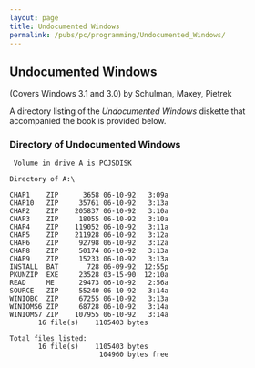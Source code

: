 ```yaml
---
layout: page
title: Undocumented Windows
permalink: /pubs/pc/programming/Undocumented_Windows/
---
```


Undocumented Windows
--------------------
(Covers Windows 3.1 and 3.0) by Schulman, Maxey, Pietrek

A directory listing of the *Undocumented Windows* diskette that accompanied the book is provided below.

### Directory of Undocumented Windows

	 Volume in drive A is PCJSDISK   

	Directory of A:\

	CHAP1    ZIP      3658 06-10-92   3:09a
	CHAP10   ZIP     35761 06-10-92   3:13a
	CHAP2    ZIP    205837 06-10-92   3:10a
	CHAP3    ZIP     18055 06-10-92   3:10a
	CHAP4    ZIP    119052 06-10-92   3:11a
	CHAP5    ZIP    211928 06-10-92   3:12a
	CHAP6    ZIP     92798 06-10-92   3:12a
	CHAP8    ZIP     50174 06-10-92   3:13a
	CHAP9    ZIP     15233 06-10-92   3:13a
	INSTALL  BAT       728 06-09-92  12:55p
	PKUNZIP  EXE     23528 03-15-90  12:10a
	READ     ME      29473 06-10-92   2:56a
	SOURCE   ZIP     55240 06-10-92   3:14a
	WINIOBC  ZIP     67255 06-10-92   3:13a
	WINIOMS6 ZIP     68728 06-10-92   3:14a
	WINIOMS7 ZIP    107955 06-10-92   3:14a
	       16 file(s)    1105403 bytes

	Total files listed:
	       16 file(s)    1105403 bytes
	                      104960 bytes free
